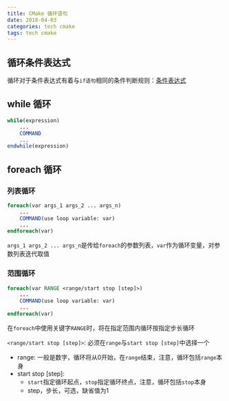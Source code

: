 ```yaml
---
title: CMake 循环语句
date: 2018-04-03
categories: tech cmake
tags: tech cmake
---
```


## 循环条件表达式

循环对于条件表达式有着与`if语句`相同的条件判断规则：[条件表达式](2018-04-03-if.md#条件表达式)

## while 循环

```cmake
while(expression)
    ...
    COMMAND
    ...
endwhile(expression)
```

## foreach 循环

### 列表循环

```cmake
foreach(var args_1 args_2 ... args_n)
    ...
    COMMAND(use loop variable: var)
    ...
endforeach(var)
```

`args_1 args_2 ... args_n`是传给`foreach`的参数列表，`var`作为循环变量，对参数列表迭代取值

### 范围循环

```cmake
foreach(var RANGE <range/start stop [step]>)
    ...
    COMMAND(use loop variable: var)
    ...
endforeach(var)
```

在`foreach`中使用关键字`RANGE`时，将在指定范围内循环按指定步长循环

`<range/start stop [step]>`: 必须在`range`与`start stop [step]`中选择一个

- range: 一般是数字，循环将从0开始，在`range`结束，注意，循环包括`range`本身
- start stop [step]:
  - `start`指定循环起点，`stop`指定循环终点，注意，循环包括`stop`本身
  - step，步长，可选，缺省值为1
